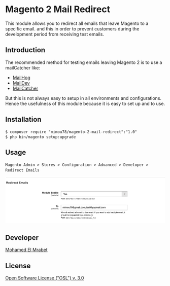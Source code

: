 # Magento 2 Mail Redirect

This module allows you to redirect all emails that leave Magento to a specific email. and this in order to prevent customers during the development period from receiving test emails.

## Introduction

The recommended method for testing emails leaving Magento 2 is to use a mailCatcher like:

  * [MailHog](https://github.com/mailhog/MailHog)
  * [MailDev](https://github.com/maildev/maildev)
  * [MailCatcher](https://mailcatcher.me/)


But this is not always easy to setup in all environments and configurations.
Hence the usefulness of this module because it is easy to set up and to use.

## Installation

```
$ composer require "mimou78/magento-2-mail-redirect":"1.0"
$ php bin/magento setup:upgrade
```

## Usage

`Magento Admin > Stores > Configuration > Advanced > Developer > Redirect Emails`

![Redirect Emails Admin Configuration](docs/img/redirect_mail_admin.png)

## Developer

[Mohamed El Mrabet](https://www.mohamedelmrabet.com)

## License

[Open Software License ("OSL") v. 3.0](https://opensource.org/licenses/OSL-3.0)
